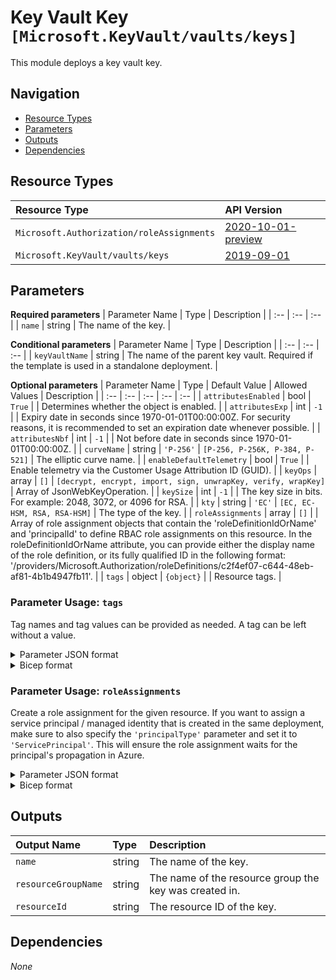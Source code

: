 # Key Vault Key `[Microsoft.KeyVault/vaults/keys]`

This module deploys a key vault key.

## Navigation

- [Resource Types](#Resource-Types)
- [Parameters](#Parameters)
- [Outputs](#Outputs)
- [Dependencies](#Dependencies)

## Resource Types

| Resource Type | API Version |
| :-- | :-- |
| `Microsoft.Authorization/roleAssignments` | [2020-10-01-preview](https://docs.microsoft.com/en-us/azure/templates/Microsoft.Authorization/2020-10-01-preview/roleAssignments) |
| `Microsoft.KeyVault/vaults/keys` | [2019-09-01](https://docs.microsoft.com/en-us/azure/templates/Microsoft.KeyVault/2019-09-01/vaults/keys) |

## Parameters

**Required parameters**
| Parameter Name | Type | Description |
| :-- | :-- | :-- |
| `name` | string | The name of the key. |

**Conditional parameters**
| Parameter Name | Type | Description |
| :-- | :-- | :-- |
| `keyVaultName` | string | The name of the parent key vault. Required if the template is used in a standalone deployment. |

**Optional parameters**
| Parameter Name | Type | Default Value | Allowed Values | Description |
| :-- | :-- | :-- | :-- | :-- |
| `attributesEnabled` | bool | `True` |  | Determines whether the object is enabled. |
| `attributesExp` | int | `-1` |  | Expiry date in seconds since 1970-01-01T00:00:00Z. For security reasons, it is recommended to set an expiration date whenever possible. |
| `attributesNbf` | int | `-1` |  | Not before date in seconds since 1970-01-01T00:00:00Z. |
| `curveName` | string | `'P-256'` | `[P-256, P-256K, P-384, P-521]` | The elliptic curve name. |
| `enableDefaultTelemetry` | bool | `True` |  | Enable telemetry via the Customer Usage Attribution ID (GUID). |
| `keyOps` | array | `[]` | `[decrypt, encrypt, import, sign, unwrapKey, verify, wrapKey]` | Array of JsonWebKeyOperation. |
| `keySize` | int | `-1` |  | The key size in bits. For example: 2048, 3072, or 4096 for RSA. |
| `kty` | string | `'EC'` | `[EC, EC-HSM, RSA, RSA-HSM]` | The type of the key. |
| `roleAssignments` | array | `[]` |  | Array of role assignment objects that contain the 'roleDefinitionIdOrName' and 'principalId' to define RBAC role assignments on this resource. In the roleDefinitionIdOrName attribute, you can provide either the display name of the role definition, or its fully qualified ID in the following format: '/providers/Microsoft.Authorization/roleDefinitions/c2f4ef07-c644-48eb-af81-4b1b4947fb11'. |
| `tags` | object | `{object}` |  | Resource tags. |


### Parameter Usage: `tags`

Tag names and tag values can be provided as needed. A tag can be left without a value.

<details>

<summary>Parameter JSON format</summary>

```json
"tags": {
    "value": {
        "Environment": "Non-Prod",
        "Contact": "test.user@testcompany.com",
        "PurchaseOrder": "1234",
        "CostCenter": "7890",
        "ServiceName": "DeploymentValidation",
        "Role": "DeploymentValidation"
    }
}
```

</details>

<details>

<summary>Bicep format</summary>

```bicep
tags: {
    Environment: 'Non-Prod'
    Contact: 'test.user@testcompany.com'
    PurchaseOrder: '1234'
    CostCenter: '7890'
    ServiceName: 'DeploymentValidation'
    Role: 'DeploymentValidation'
}
```

</details>
<p>

### Parameter Usage: `roleAssignments`

Create a role assignment for the given resource. If you want to assign a service principal / managed identity that is created in the same deployment, make sure to also specify the `'principalType'` parameter and set it to `'ServicePrincipal'`. This will ensure the role assignment waits for the principal's propagation in Azure.

<details>

<summary>Parameter JSON format</summary>

```json
"roleAssignments": {
    "value": [
        {
            "roleDefinitionIdOrName": "Reader",
            "description": "Reader Role Assignment",
            "principalIds": [
                "12345678-1234-1234-1234-123456789012", // object 1
                "78945612-1234-1234-1234-123456789012" // object 2
            ]
        },
        {
            "roleDefinitionIdOrName": "/providers/Microsoft.Authorization/roleDefinitions/c2f4ef07-c644-48eb-af81-4b1b4947fb11",
            "principalIds": [
                "12345678-1234-1234-1234-123456789012" // object 1
            ],
            "principalType": "ServicePrincipal"
        }
    ]
}
```

</details>

<details>

<summary>Bicep format</summary>

```bicep
roleAssignments: [
    {
        roleDefinitionIdOrName: 'Reader'
        description: 'Reader Role Assignment'
        principalIds: [
            '12345678-1234-1234-1234-123456789012' // object 1
            '78945612-1234-1234-1234-123456789012' // object 2
        ]
    }
    {
        roleDefinitionIdOrName: '/providers/Microsoft.Authorization/roleDefinitions/c2f4ef07-c644-48eb-af81-4b1b4947fb11'
        principalIds: [
            '12345678-1234-1234-1234-123456789012' // object 1
        ]
        principalType: 'ServicePrincipal'
    }
]
```

</details>
<p>

## Outputs

| Output Name | Type | Description |
| :-- | :-- | :-- |
| `name` | string | The name of the key. |
| `resourceGroupName` | string | The name of the resource group the key was created in. |
| `resourceId` | string | The resource ID of the key. |

## Dependencies

_None_
